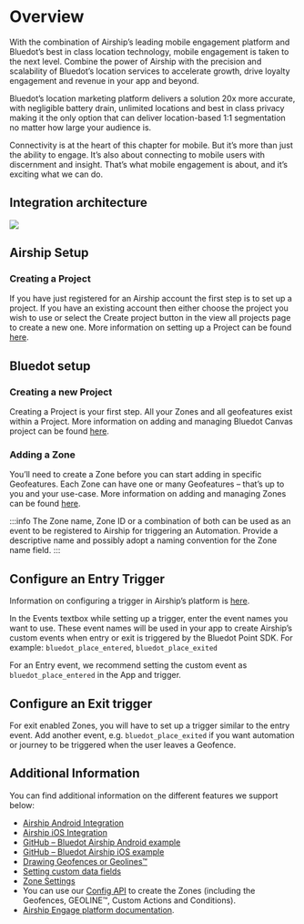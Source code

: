 Overview
===================

With the combination of Airship’s leading mobile engagement platform and Bluedot’s best in class location technology, mobile engagement is taken to the next level. Combine the power of Airship with the precision and scalability of Bluedot’s location services to accelerate growth, drive loyalty engagement and revenue in your app and beyond.

Bluedot’s location marketing platform delivers a solution 20x more accurate, with negligible battery drain, unlimited locations and best in class privacy making it the only option that can deliver location-based 1:1 segmentation no matter how large your audience is.

Connectivity is at the heart of this chapter for mobile. But it’s more than just the ability to engage. It’s also about connecting to mobile users with discernment and insight. That’s what mobile engagement is about, and it’s exciting what we can do.

Integration architecture
------------------------

![](https://docs.bluedot.io/wp-content/uploads/2021/01/Bluedot-Airship-Architecture-Diagram.jpg)

Airship Setup
-------------

### Creating a Project

If you have just registered for an Airship account the first step is to set up a project. If you have an existing account then either choose the project you wish to use or select the Create project button in the view all projects page to create a new one. More information on setting up a Project can be found [here](https://docs.airship.com/tutorials/getting-started/messaging/create-project/).

Bluedot setup
-------------

### Creating a new Project

Creating a Project is your first step. All your Zones and all geofeatures exist within a Project. More information on adding and managing Bluedot Canvas project can be found [here](https://docs.bluedot.io/canvas/creating-a-new-project/).

### Adding a Zone

You’ll need to create a Zone before you can start adding in specific Geofeatures. Each Zone can have one or many Geofeatures – that’s up to you and your use-case. More information on adding and managing Zones can be found [here](https://docs.bluedot.io/canvas/add-a-new-zone/).

:::info
The Zone name, Zone ID or a combination of both can be used as an event to be registered to Airship for triggering an Automation. Provide a descriptive name and possibly adopt a naming convention for the Zone name field.
:::

Configure an Entry Trigger
--------------------------

Information on configuring a trigger in Airship’s platform is [here](https://docs.airship.com/tutorials/orchestration/automation/event-triggers/).

In the Events textbox while setting up a trigger, enter the event names you want to use. These event names will be used in your app to create Airship’s custom events when entry or exit is triggered by the Bluedot Point SDK. For example: `bluedot_place_entered`, `bluedot_place_exited`

For an Entry event, we recommend setting the custom event as `bluedot_place_entered` in the App and trigger.

Configure an Exit trigger
-------------------------

For exit enabled Zones, you will have to set up a trigger similar to the entry event. Add another event, e.g. `bluedot_place_exited` if you want automation or journey to be triggered when the user leaves a Geofence.

Additional Information
----------------------

You can find additional information on the different features we support below:

*   [Airship Android Integration](./Android.md)
*   [Airship iOS Integration](./iOS.md)
*   [GitHub – Bluedot Airship Android example](https://github.com/Bluedot-Innovation/BluedotAirshipDemoApp-Android)
*   [GitHub – Bluedot Airship iOS example](https://github.com/Bluedot-Innovation/PointSDK-UrbanAirshipIntegrationExample-iOS)
*   [Drawing Geofences or Geolines™](../../Canvas/Add%20a%20new%20zone.md)
*   [Setting custom data fields](../../Canvas/What%20is%20Zone%20custom%20data.md)
*   [Zone Settings](../../Canvas/What%20are%20Zone%20settings.md)
*   You can use our [Config API](../../APIs/Config%20API/Overview.md) to create the Zones (including the Geofences, GEOLINE™, Custom Actions and Conditions).
*   [Airship Engage platform documentation](https://docs.airship.com/tutorials/getting-started/messaging/set-up-account/).